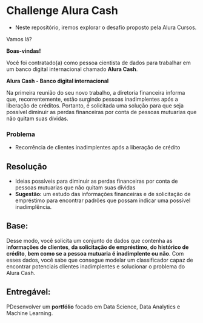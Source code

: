 # Challenge Alura Cash

* Neste repositório, iremos explorar o desafio proposto pela Alura Cursos.  

Vamos lá?

**Boas-vindas!**

Você foi contratado(a) como pessoa cientista de dados para trabalhar em um banco digital internacional chamado **Alura Cash**.

**Alura Cash - Banco digital internacional**

 Na primeira reunião do seu novo trabalho, a diretoria financeira informa que, recorrentemente, estão surgindo pessoas inadimplentes após a liberação de créditos. Portanto, é solicitada uma solução para que seja possível diminuir as perdas financeiras por conta de pessoas mutuarias que não quitam suas dívidas.

### Problema

- Recorrência de clientes inadimplentes após a liberação de crédito

## Resolução

- Ideias possíveis para diminuir as perdas financeiras por conta de pessoas mutuarias que não quitam suas dívidas
- **Sugestão:** um estudo das informações financeiras e de solicitação de empréstimo para encontrar padrões que possam indicar uma possível inadimplência.

## Base:

Desse modo, você solicita um conjunto de dados que contenha as i**nformações de clientes**, **da solicitação de empréstimo**, **do histórico de crédito**, **bem como se a pessoa mutuaria é inadimplente ou não**. Com esses dados, você sabe que consegue modelar um classificador capaz de encontrar potenciais clientes inadimplentes e solucionar o problema do Alura Cash.

## Entregável:

PDesenvolver um **portfólio** focado em Data Science, Data Analytics e Machine Learning.

